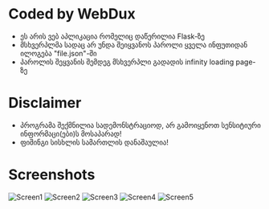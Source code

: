 # Coded by WebDux
- ეს არის ვებ აპლიკაცია რომელიც დაწერილია Flask-ზე
- მსხვერპლმა სადაც არ უნდა შეიყვანოს პაროლი ყველა ინფუთიდან ილოგება "file.json"-ში
- პაროლის შეყვანის შემდეგ მსხვერპლი გადადის infinity loading page-ზე

# Disclaimer
- პროგრამა შექმნილია სადემონსტრაციოდ, არ გამოიყენოთ სენსიტიური ინფორმაცი(ები)ს მოსაპარად! 
- ფიშინგი სისხლის სამართლის დანაშაულია!

# Screenshots
![Screen1](https://github.com/vakh0/Screenshots/blob/main/FlaskPhisher/pc.png) 
![Screen2](https://github.com/vakh0/Screenshots/blob/main/FlaskPhisher/pc2.png)
![Screen3](https://github.com/vakh0/Screenshots/blob/main/FlaskPhisher/mobile.png)
![Screen4](https://github.com/vakh0/Screenshots/blob/main/FlaskPhisher/fb.png)
![Screen5](https://github.com/vakh0/Screenshots/blob/main/FlaskPhisher/tw.png)
